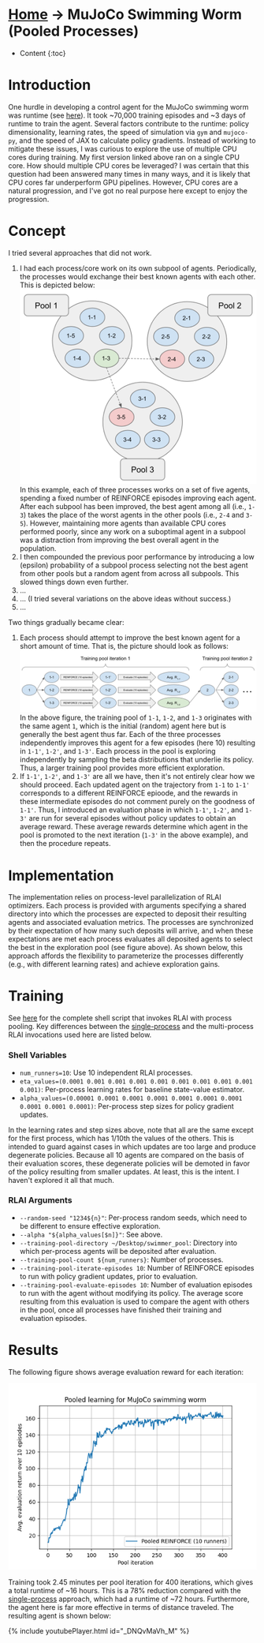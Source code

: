 # [Home](../index.md) -> MuJoCo Swimming Worm (Pooled Processes)
* Content
{:toc}

# Introduction
One hurdle in developing a control agent for the MuJoCo swimming worm was runtime (see [here](mujoco_swimming_worm.md)).
It took ~70,000 training episodes and ~3 days of runtime to train the agent. Several factors contribute to the 
runtime:  policy dimensionality, learning rates, the speed of simulation via `gym` and `mujoco-py`, and the speed of 
JAX to calculate policy gradients. Instead of working to mitigate these issues, I was curious to explore the use of 
multiple CPU cores during training. My first version linked above ran on a single CPU core. How should multiple CPU 
cores be leveraged? I was certain that this question had been answered many times in many ways, and it is likely that 
CPU cores far underperform GPU pipelines. However, CPU cores are a natural progression, and I've got no real purpose 
here except to enjoy the progression.

# Concept
I tried several approaches that did not work.

1. I had each process/core work on its own subpool of agents. Periodically, the processes would exchange their best
   known agents with each other. This is depicted below:
   ![subpools](swimming-worm-figs/subpools.png)
   In this example, each of three processes works on a set of five agents, spending a fixed number of REINFORCE episodes
   improving each agent. After each subpool has been improved, the best agent among all (i.e., `1-3`) takes the place of 
   the worst agents in the other pools (i.e., `2-4` and `3-5`). However, maintaining more agents than available CPU 
   cores performed poorly, since any work on a suboptimal agent in a subpool was a distraction from improving the best 
   overall agent in the population.
1. I then compounded the previous poor performance by introducing a low (epsilon) probability of a subpool process 
   selecting not the best agent from other pools but a random agent from across all subpools. This slowed things down 
   even further.
1. ...
1. ... (I tried several variations on the above ideas without success.)
1. ...

Two things gradually became clear:

1. Each process should attempt to improve the best known agent for a short amount of time. That is, the picture should 
   look as follows:
   ![branch-and-merge](swimming-worm-figs/final_pools.png)
   In the above figure, the training pool of `1-1`, `1-2`, and `1-3` originates with the same agent `1`, which is the 
   initial (random) agent here but is generally the best agent thus far. Each of the three processes independently 
   improves this agent for a few episodes (here 10) resulting in `1-1'`, `1-2'`, and `1-3'`. Each process in the pool is 
   exploring independently by sampling the beta distributions that underlie its policy. Thus, a larger training pool 
   provides more efficient exploration.
1. If `1-1'`, `1-2'`, and `1-3'` are all we have, then it's not entirely clear how we should proceed. Each updated agent
   on the trajectory from `1-1` to `1-1'` corresponds to a different REINFORCE epioode, and the rewards in these 
   intermediate episodes do not comment purely on the goodness of `1-1'`. Thus, I introduced an evaluation phase in 
   which `1-1'`, `1-2'`, and `1-3'` are run for several episodes without policy updates to obtain an average reward. 
   These average rewards determine which agent in the pool is promoted to the next iteration (`1-3'` in the above 
   example), and then the procedure repeats.

# Implementation
The implementation relies on process-level parallelization of RLAI optimizers. Each process is provided with arguments
specifying a shared directory into which the processes are expected to deposit their resulting agents and associated 
evaluation metrics. The processes are synchronized by their expectation of how many such deposits will arrive, and when 
these expectations are met each process evaluates all deposited agents to select the best in the exploration pool (see
figure above). As shown below, this approach affords the flexibility to parameterize the processes differently (e.g., 
with different learning rates) and achieve exploration gains.

# Training
See [here](https://github.com/MatthewGerber/rlai/blob/master/trained_agents/swimmer/pooled/swimmer_pool.sh) for the 
complete shell script that invokes RLAI with process pooling. Key differences between the 
[single-process](mujoco_swimming_worm.md) and the multi-process RLAI invocations used here are listed below.

### Shell Variables
* `num_runners=10`:  Use 10 independent RLAI processes.
* `eta_values=(0.0001 0.001 0.001 0.001 0.001 0.001 0.001 0.001 0.001 0.001)`:  Per-process learning rates for baseline 
  state-value estimator.  
* `alpha_values=(0.00001 0.0001 0.0001 0.0001 0.0001 0.0001 0.0001 0.0001 0.0001 0.0001)`:  Per-process step sizes for
  policy gradient updates.

In the learning rates and step sizes above, note that all are the same except for the first process, which has 1/10th
the values of the others. This is intended to guard against cases in which updates are too large and produce degenerate
policies. Because all 10 agents are compared on the basis of their evaluation scores, these degenerate policies will be 
demoted in favor of the policy resulting from smaller updates. At least, this is the intent. I haven't explored it all
that much.
  
### RLAI Arguments
* `--random-seed "1234${n}"`:  Per-process random seeds, which need to be different to ensure effective exploration.
* `--alpha "${alpha_values[$n]}"`:  See above.
* `--training-pool-directory ~/Desktop/swimmer_pool`:  Directory into which per-process agents will be deposited after 
  evaluation.
* `--training-pool-count ${num_runners}`:  Number of processes. 
* `--training-pool-iterate-episodes 10`:  Number of REINFORCE episodes to run with policy gradient updates, prior to 
  evaluation.
* `--training-pool-evaluate-episodes 10`:  Number of evaluation episodes to run with the agent without modifying its 
  policy. The average score resulting from this evaluation is used to compare the agent with others in the pool, once 
  all processes have finished their training and evaluation episodes.

# Results

The following figure shows average evaluation reward for each iteration:

![results](swimming-worm-figs/pooled_learning.png)

Training took 2.45 minutes per pool iteration for 400 iterations, which gives a total runtime of ~16 hours. This is a 
78% reduction compared with the [single-process](mujoco_swimming_worm.md) approach, which had a runtime of ~72 hours.
Furthermore, the agent here is far more effective in terms of distance traveled. The resulting agent is shown below:

{% include youtubePlayer.html id="_DNQvMaVh_M" %}


